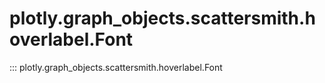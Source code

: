 # plotly.graph_objects.scattersmith.hoverlabel.Font

::: plotly.graph_objects.scattersmith.hoverlabel.Font
